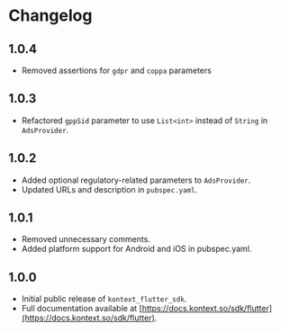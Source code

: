 # Changelog

## 1.0.4

* Removed assertions for `gdpr` and `coppa` parameters

## 1.0.3

* Refactored `gppSid` parameter to use `List<int>` instead of `String` in `AdsProvider`.

## 1.0.2

* Added optional regulatory-related parameters to `AdsProvider`.
* Updated URLs and description in `pubspec.yaml`.

## 1.0.1

* Removed unnecessary comments.
* Added platform support for Android and iOS in pubspec.yaml.

## 1.0.0

* Initial public release of `kontext_flutter_sdk`.
* Full documentation available at [https://docs.kontext.so/sdk/flutter](https://docs.kontext.so/sdk/flutter).
